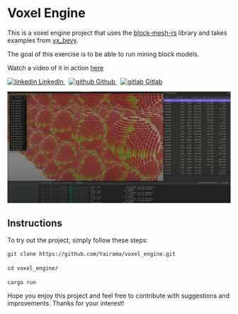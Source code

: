 # Voxel Engine

This is a voxel engine project that uses the [block-mesh-rs](https://github.com/bonsairobo/block-mesh-rs) library and takes examples from [vx_bevy](https://github.com/Game4all/vx_bevy).

The goal of this exercise is to be able to run mining block models.

Watch a video of it in action [here](https://youtu.be/TNeYpkMFogI)

<p>
  <a href="https://www.linkedin.com/in/yairama/" rel="nofollow noreferrer">
    <img src="https://i.stack.imgur.com/gVE0j.png" alt="linkedin" class="icon"> LinkedIn
  </a> &nbsp; 
  <a href="https://github.com/Yairama" rel="nofollow noreferrer">
    <img src="https://i.stack.imgur.com/tskMh.png" alt="github" class="icon"> Github
  </a> &nbsp; 
  <a href="https://github.com/Yairama" rel="nofollow noreferrer">
    <img src="https://cdn-icons-png.flaticon.com/512/5968/5968853.png" alt="gitlab" class="icon"> Gitlab
  </a>
</p>

<style>
  .icon {
    width: 15px;
    height: 15px;
  }
</style>
![Project image](/images/readme_image.png?raw=true "Project image")

## Instructions

To try out the project, simply follow these steps:



```
git clone https://github.com/Yairama/voxel_engine.git

cd voxel_engine/

cargo run
```

Hope you enjoy this project and feel free to contribute with suggestions and improvements. Thanks for your interest!



